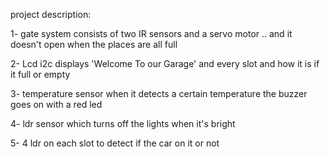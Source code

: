 
project description:

1- gate system consists of two IR sensors and a servo motor .. and it doesn't open when the places are all full

2- Lcd i2c displays 'Welcome To our Garage' and every slot and how it is if it full or empty

3- temperature sensor when it detects a certain temperature the buzzer goes on with a red led

4- ldr sensor which turns off the lights when it's bright

5- 4 ldr on each slot to detect if the car on it or not
